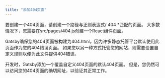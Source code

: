 ```yaml
---
title: "添加404页面"
---
```

要创建一个404页面，请创建一个路径与正则表达式/ 404 *匹配的页面。 大多数情况下，您需要在src/pages/404.js创建一个React组件页面。

Gatsby确保您的404页面被构建为404.html，因为许多静态托管平台默认使用此页面作为您的404错误页面。 如果您以另一种方式托管您的网站，则需要设置自定义规则以便为此文件提供404错误。

开发时，Gatsby添加一个覆盖自定义404页面的默认404页面。 但是，您仍然可以访问您的404页面的确切网址，以验证其正常工作。